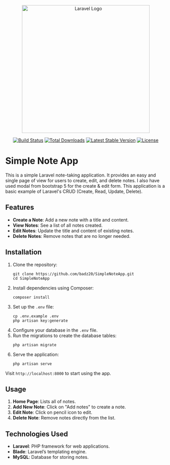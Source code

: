 <p align="center"><a href="https://laravel.com" target="_blank"><img src="https://raw.githubusercontent.com/laravel/art/master/logo-lockup/5%20SVG/2%20CMYK/1%20Full%20Color/laravel-logolockup-cmyk-red.svg" width="400" alt="Laravel Logo"></a></p>

<p align="center">
<a href="https://github.com/laravel/framework/actions"><img src="https://github.com/laravel/framework/workflows/tests/badge.svg" alt="Build Status"></a>
<a href="https://packagist.org/packages/laravel/framework"><img src="https://img.shields.io/packagist/dt/laravel/framework" alt="Total Downloads"></a>
<a href="https://packagist.org/packages/laravel/framework"><img src="https://img.shields.io/packagist/v/laravel/framework" alt="Latest Stable Version"></a>
<a href="https://packagist.org/packages/laravel/framework"><img src="https://img.shields.io/packagist/l/laravel/framework" alt="License"></a>
</p>

<h1>Simple Note App</h1>

<p>This is a simple Laravel note-taking application. It provides an easy and single page of view for users to create, edit, and delete notes. I also have used modal from bootstrap 5 for the create & edit form. This application is a basic example of Laravel's CRUD (Create, Read, Update, Delete).</p>

<h2>Features</h2>
<ul>
  <li><strong>Create a Note</strong>: Add a new note with a title and content.</li>
  <li><strong>View Notes</strong>: See a list of all notes created.</li>
  <li><strong>Edit Notes</strong>: Update the title and content of existing notes.</li>
  <li><strong>Delete Notes</strong>: Remove notes that are no longer needed.</li>
</ul>

<h2>Installation</h2>
<ol>
  <li>Clone the repository:
    <pre><code>git clone https://github.com/badz20/SimpleNoteApp.git
cd SimpleNoteApp</code></pre>
  </li>
  <li>Install dependencies using Composer:
    <pre><code>composer install</code></pre>
  </li>
  <li>Set up the <code>.env</code> file:
    <pre><code>cp .env.example .env
php artisan key:generate</code></pre>
  </li>
  <li>Configure your database in the <code>.env</code> file.</li>
  <li>Run the migrations to create the database tables:
    <pre><code>php artisan migrate</code></pre>
  </li>
  <li>Serve the application:
    <pre><code>php artisan serve</code></pre>
  </li>
</ol>

<p>Visit <code>http://localhost:8000</code> to start using the app.</p>

<h2>Usage</h2>
<ol>
  <li><strong>Home Page</strong>: Lists all of notes.</li>
  <li><strong>Add New Note</strong>: Click on "Add notes" to create a note.</li>
  <li><strong>Edit Note</strong>: Click on pencil icon to edit.</li>
  <li><strong>Delete Note</strong>: Remove notes directly from the list.</li>
</ol>

<h2>Technologies Used</h2>
<ul>
  <li><strong>Laravel</strong>: PHP framework for web applications.</li>
  <li><strong>Blade</strong>: Laravel’s templating engine.</li>
  <li><strong>MySQL</strong>: Database for storing notes.</li>
</ul>

